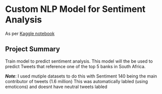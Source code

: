 # Custom NLP Model for Sentiment Analysis

As per [Kaggle notebook](https://www.kaggle.com/milobele/sentiment140-dataset-1600000-tweets)

## Project Summary 
Train model to predict sentiment analysis. This model will the be used to predict Tweets that reference one of the top 5 banks in South Africa.

***Note***: I used mutiple datasets to do this with Sentiment 140 being the main contributor of tweets (1.6 million)
This was automatically labled (using emoticons) and doesnt have neutral tweets labled
